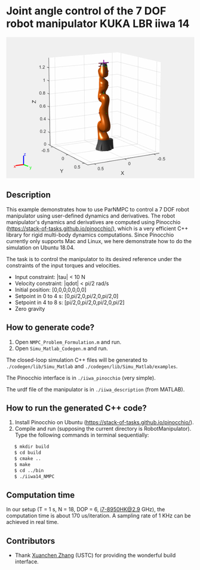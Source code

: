 # Joint angle control of the 7 DOF robot manipulator KUKA LBR iiwa 14

![image]( https://github.com/ideaDeng/Gifs/blob/master/lbr8s.gif)


## Description

This example demonstrates how to use ParNMPC to control a 7 DOF robot manipulator using user-defined dynamics and derivatives. 
The robot manipulator's dynamics and derivatives are computed using Pinocchio (https://stack-of-tasks.github.io/pinocchio/), which is a very efficient C++ library for rigid multi-body dynamics computations. Since Pinocchio currently only supports Mac and Linux, we here demonstrate how to do the simulation on Ubuntu 18.04. 

The task is to control the manipulator to its desired reference under the constraints of the input torques and velocities. 

- Input constraint: |tau| < 10 N
- Velocity constraint: |qdot| < pi/2 rad/s
- Initial position: [0,0,0,0,0,0,0]
- Setpoint in 0 to 4 s: [0,pi/2,0,pi/2,0,pi/2,0]
- Setpoint in 4 to 8 s: [pi/2,0,pi/2,0,pi/2,0,pi/2]
- Zero gravity


## How to generate code?

1. Open `NMPC_Problem_Formulation.m` and run.
2. Open `Simu_Matlab_Codegen.m` and run.

The closed-loop simulation C++ files will be generated to `./codegen/lib/Simu_Matlab` and `./codegen/lib/Simu_Matlab/examples`. 

The Pinocchio interface is in `./iiwa_pinocchio` (very simple). 

The urdf file of the manipulator is in `./iiwa_description` (from MATLAB).

## How to run the generated C++ code?

1. Install Pinocchio on Ubuntu (https://stack-of-tasks.github.io/pinocchio/).
2. Compile and run (supposing the current directory is RobotManipulator). 
Type the following commands in terminal sequentially:

```
   $ mkdir build
   $ cd build
   $ cmake ..
   $ make
   $ cd ../bin
   $ ./iiwa14_NMPC
```

## Computation time
In our setup (T = 1 s, N = 18, DOP = 6, i7-8950HK@2.9 GHz), the computation time is about 170 us/iteration. 
A sampling rate of 1 KHz can be achieved in real time. 

## Contributors

- Thank [Xuanchen Zhang](https://github.com/xuhuairuogu) (USTC) for providing the wonderful build interface.


